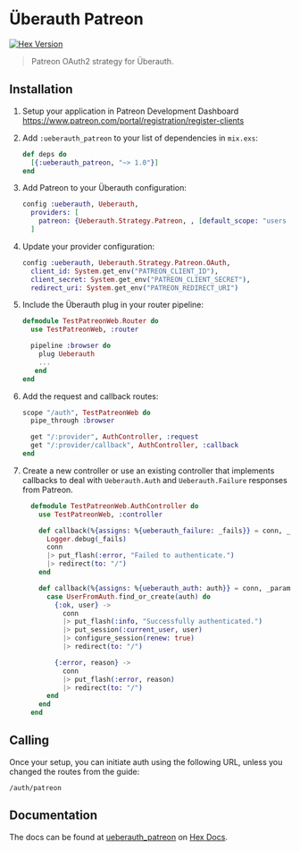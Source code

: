 # Überauth Patreon

[![Hex Version](https://img.shields.io/hexpm/v/ueberauth_patreon.svg)](https://hex.pm/packages/ueberauth_patreon)

> Patreon OAuth2 strategy for Überauth.

## Installation

1. Setup your application in Patreon Development Dashboard https://www.patreon.com/portal/registration/register-clients

1. Add `:ueberauth_patreon` to your list of dependencies in `mix.exs`:

    ```elixir
    def deps do
      [{:ueberauth_patreon, "~> 1.0"}]
    end
    ```

1. Add Patreon to your Überauth configuration:

    ```elixir
    config :ueberauth, Ueberauth,
      providers: [
        patreon: {Ueberauth.Strategy.Patreon, , [default_scope: "users pledges-to-me my-campaigns identity[email] identity"]},
      ]
    ```

1.  Update your provider configuration:

    ```elixir
    config :ueberauth, Ueberauth.Strategy.Patreon.OAuth,
      client_id: System.get_env("PATREON_CLIENT_ID"),
      client_secret: System.get_env("PATREON_CLIENT_SECRET"),
      redirect_uri: System.get_env("PATREON_REDIRECT_URI")
    ```

1.  Include the Überauth plug in your router pipeline:

    ```elixir
    defmodule TestPatreonWeb.Router do
      use TestPatreonWeb, :router

      pipeline :browser do
        plug Ueberauth
        ...
       end
    end
    ```

1.  Add the request and callback routes:

    ```elixir
    scope "/auth", TestPatreonWeb do
      pipe_through :browser

      get "/:provider", AuthController, :request
      get "/:provider/callback", AuthController, :callback
    end
    ```

1. Create a new controller or use an existing controller that implements callbacks to deal with `Ueberauth.Auth` and `Ueberauth.Failure` responses from Patreon.

    ```elixir
      defmodule TestPatreonWeb.AuthController do
        use TestPatreonWeb, :controller

        def callback(%{assigns: %{ueberauth_failure: _fails}} = conn, _params) do
          Logger.debug(_fails)
          conn
          |> put_flash(:error, "Failed to authenticate.")
          |> redirect(to: "/")
        end

        def callback(%{assigns: %{ueberauth_auth: auth}} = conn, _params) do
          case UserFromAuth.find_or_create(auth) do
            {:ok, user} ->
              conn
              |> put_flash(:info, "Successfully authenticated.")
              |> put_session(:current_user, user)
              |> configure_session(renew: true)
              |> redirect(to: "/")

            {:error, reason} ->
              conn
              |> put_flash(:error, reason)
              |> redirect(to: "/")
          end
        end
      end
    ```

## Calling

Once your setup, you can initiate auth using the following URL, unless you changed the routes from the guide:

    /auth/patreon

## Documentation

The docs can be found at [ueberauth_patreon][package-docs] on [Hex Docs][hex-docs].

[hex-docs]: https://hexdocs.pm
[package-docs]: https://hexdocs.pm/ueberauth_patreon
